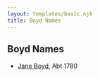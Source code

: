 ```yaml
---
layout: templates/basic.njk
title: Boyd Names
---
```

## Boyd Names
- [Jane Boyd](/people/5/54740480), Abt 1780